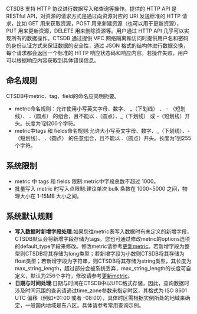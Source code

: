 CTSDB 支持 HTTP 协议进行数据写入和查询等操作。提供的 HTTP API 是 RESTful API，对资源的请求方式是通过向资源对应的 URI 发送标准的 HTTP 请求，比如 GET 用来获取资源，POST 用来新建资源（也可以用于更新资源），PUT 用来更新资源，DELETE 用来删除资源等。用户通过 HTTP API 几乎可以实现所有的数据操作。CTSDB 通过提供 VPC 网络隔离和访问时提供用户名和密码的身份认证方式来保证数据的安全性，通过 JSON 格式的结构体进行数据交换，每个请求都会返回一个标准的 HTTP 响应状态码和响应内容。若操作失败，用户可以根据响应内容获取到具体错误信息。
## 命名规则 ##
CTSDB中metric、tag、field的命名应简明扼要。

- metric命名规则：允许使用小写英文字母、数字、 \_（下划线） 、 - （短划线）、 .（圆点） 的组合，且不能以 .（圆点）、\_（下划线） 或 -（短划线）开头。长度为1到200个字符。
- metric中tags 和 fields命名规则:允许大小写英文字母、数字、\_（下划线）、-（短划线）、 .（圆点） 的任意组合，且不能以 .（圆点）开头。长度为1到255个字符。

## 系统限制 ##
- metric 中 tags 和 fields 限制:metric中字段总数不超过 1000。
- 批量写入 metric 时写入点限制:建议单次 bulk 条数在 1000~5000 之间，物理大小在 1-15MB 大小之间。

## 系统默认规则 ##
- **写入数据时新增字段处理**:如果您往metric表写入数据时有未定义的新增字段，CTSDB默认会将新增字段存储为tags。您也可通过修改metric的options选项的default_type字段来修改。修改metric请参考[更新metric](https://cloud.tencent.com/document/product/652/13606)。若新增字段为整型则CTSDB将其存储为long类型；若新增字段为小数则CTSDB将其存储为float类型；若新增字段为字符串，则CTSDB将其存储为string类型，其长度为max_string_length，超过部分会被系统丢弃，max_string_length的长度可自定义，默认为256个字符，修改请参考[更新metric](https://cloud.tencent.com/document/product/652/13606)。
- **日期与时间处理**:日期与时间在CTSDB中以UTC格式存储，因此，查询数据时涉及时间范围的查询请通过time_zone参数来指定时区，其格式为 ISO 8601 UTC 偏移（例如+01:00 或者 -08:00），具体时区需根据实例所处的地域来确定，一般国内地域是东八区。具体请参考常用查询示例。